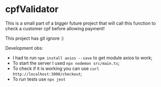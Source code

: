 # cpfValidator

This is a small part of a bigger future project that will call this function to check a customer cpf before allowing payment!

This project has git ignore :)

Development obs:

- I had to run `npm install axios --save` to get module axios to work;
- To start the server I used `npx nodemon src/main.ts`;
- To check if it is working you can use `curl http://localhost:3090/checkout`;
- To run tests use `npx jest`